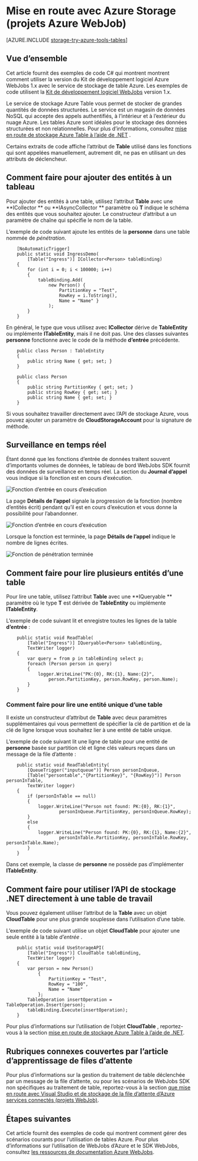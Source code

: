 <properties
    pageTitle="Mise en route avec stockage Azure et Visual Studio connecté services (projets WebJob)"
    description="La mise en route à l’aide du stockage Azure Table dans un projet de WebJobs d’Azure dans Visual Studio après la connexion à un compte de stockage à l’aide de Visual Studio de services connectés"
    services="storage"
    documentationCenter=""
    authors="TomArcher"
    manager="douge"
    editor=""/>

<tags
    ms.service="storage"
    ms.workload="web"
    ms.tgt_pltfrm="vs-getting-started"
    ms.devlang="na"
    ms.topic="article"
    ms.date="07/18/2016"
    ms.author="tarcher"/>

# <a name="getting-started-with-azure-storage-azure-webjob-projects"></a>Mise en route avec Azure Storage (projets Azure WebJob)

[AZURE.INCLUDE [storage-try-azure-tools-tables](../../includes/storage-try-azure-tools-tables.md)]

## <a name="overview"></a>Vue d’ensemble

Cet article fournit des exemples de code C# qui montrent montrent comment utiliser la version du Kit de développement logiciel Azure WebJobs 1.x avec le service de stockage de table Azure. Les exemples de code utilisent la [Kit de développement logiciel WebJobs](../app-service-web/websites-dotnet-webjobs-sdk.md) version 1.x.

Le service de stockage Azure Table vous permet de stocker de grandes quantités de données structurées. Le service est un magasin de données NoSQL qui accepte des appels authentifiés, à l’intérieur et à l’extérieur du nuage Azure. Les tables Azure sont idéales pour le stockage des données structurées et non relationnelles.  Pour plus d’informations, consultez [mise en route de stockage Azure Table à l’aide de .NET](storage-dotnet-how-to-use-tables.md#create-a-table) .

Certains extraits de code affiche l’attribut de **Table** utilisé dans les fonctions qui sont appelées manuellement, autrement dit, ne pas en utilisant un des attributs de déclencheur.

## <a name="how-to-add-entities-to-a-table"></a>Comment faire pour ajouter des entités à un tableau

Pour ajouter des entités à une table, utilisez l’attribut **Table** avec une **ICollector<T> ** ou **IAsyncCollector<T> ** paramètre où **T** indique le schéma des entités que vous souhaitez ajouter. Le constructeur d’attribut a un paramètre de chaîne qui spécifie le nom de la table.

L’exemple de code suivant ajoute les entités de la **personne** dans une table nommée de *pénétration*.

        [NoAutomaticTrigger]
        public static void IngressDemo(
            [Table("Ingress")] ICollector<Person> tableBinding)
        {
            for (int i = 0; i < 100000; i++)
            {
                tableBinding.Add(
                    new Person() {
                        PartitionKey = "Test",
                        RowKey = i.ToString(),
                        Name = "Name" }
                    );
            }
        }

En général, le type que vous utilisez avec **ICollector** dérive de **TableEntity** ou implémente **ITableEntity**, mais il ne doit pas. Une des classes suivantes **personne** fonctionne avec le code de la méthode **d’entrée** précédente.

        public class Person : TableEntity
        {
            public string Name { get; set; }
        }

        public class Person
        {
            public string PartitionKey { get; set; }
            public string RowKey { get; set; }
            public string Name { get; set; }
        }

Si vous souhaitez travailler directement avec l’API de stockage Azure, vous pouvez ajouter un paramètre de **CloudStorageAccount** pour la signature de méthode.

## <a name="real-time-monitoring"></a>Surveillance en temps réel

Étant donné que les fonctions d’entrée de données traitent souvent d’importants volumes de données, le tableau de bord WebJobs SDK fournit des données de surveillance en temps réel. La section du **Journal d’appel** vous indique si la fonction est en cours d’exécution.

![Fonction d’entrée en cours d’exécution](./media/vs-storage-webjobs-getting-started-tables/ingressrunning.png)

La page **Détails de l’appel** signale la progression de la fonction (nombre d’entités écrit) pendant qu’il est en cours d’exécution et vous donne la possibilité pour l’abandonner.

![Fonction d’entrée en cours d’exécution](./media/vs-storage-webjobs-getting-started-tables/ingressprogress.png)

Lorsque la fonction est terminée, la page **Détails de l’appel** indique le nombre de lignes écrites.

![Fonction de pénétration terminée](./media/vs-storage-webjobs-getting-started-tables/ingresssuccess.png)

## <a name="how-to-read-multiple-entities-from-a-table"></a>Comment faire pour lire plusieurs entités d’une table

Pour lire une table, utilisez l’attribut **Table** avec une **IQueryable<T> ** paramètre où le type **T** est dérivée de **TableEntity** ou implémente **ITableEntity**.

L’exemple de code suivant lit et enregistre toutes les lignes de la table **d’entrée** :

        public static void ReadTable(
            [Table("Ingress")] IQueryable<Person> tableBinding,
            TextWriter logger)
        {
            var query = from p in tableBinding select p;
            foreach (Person person in query)
            {
                logger.WriteLine("PK:{0}, RK:{1}, Name:{2}",
                    person.PartitionKey, person.RowKey, person.Name);
            }
        }

### <a name="how-to-read-a-single-entity-from-a-table"></a>Comment faire pour lire une entité unique d’une table

Il existe un constructeur d’attribut de **Table** avec deux paramètres supplémentaires qui vous permettent de spécifier la clé de partition et de la clé de ligne lorsque vous souhaitez lier à une entité de table unique.

L’exemple de code suivant lit une ligne de table pour une entité de **personne** basée sur partition clé et ligne clés valeurs reçues dans un message de la file d’attente :  

        public static void ReadTableEntity(
            [QueueTrigger("inputqueue")] Person personInQueue,
            [Table("persontable","{PartitionKey}", "{RowKey}")] Person personInTable,
            TextWriter logger)
        {
            if (personInTable == null)
            {
                logger.WriteLine("Person not found: PK:{0}, RK:{1}",
                        personInQueue.PartitionKey, personInQueue.RowKey);
            }
            else
            {
                logger.WriteLine("Person found: PK:{0}, RK:{1}, Name:{2}",
                        personInTable.PartitionKey, personInTable.RowKey, personInTable.Name);
            }
        }


Dans cet exemple, la classe de **personne** ne possède pas d’implémenter **ITableEntity**.

## <a name="how-to-use-the-net-storage-api-directly-to-work-with-a-table"></a>Comment faire pour utiliser l’API de stockage .NET directement à une table de travail

Vous pouvez également utiliser l’attribut de la **Table** avec un objet **CloudTable** pour une plus grande souplesse dans l’utilisation d’une table.

L’exemple de code suivant utilise un objet **CloudTable** pour ajouter une seule entité à la table *d’entrée* .

        public static void UseStorageAPI(
            [Table("Ingress")] CloudTable tableBinding,
            TextWriter logger)
        {
            var person = new Person()
                {
                    PartitionKey = "Test",
                    RowKey = "100",
                    Name = "Name"
                };
            TableOperation insertOperation = TableOperation.Insert(person);
            tableBinding.Execute(insertOperation);
        }

Pour plus d’informations sur l’utilisation de l’objet **CloudTable** , reportez-vous à la section [mise en route de stockage Azure Table à l’aide de .NET](storage-dotnet-how-to-use-tables.md).

## <a name="related-topics-covered-by-the-queues-how-to-article"></a>Rubriques connexes couvertes par l’article d’apprentissage de files d’attente

Pour plus d’informations sur la gestion du traitement de table déclenchée par un message de la file d’attente, ou pour les scénarios de WebJobs SDK non spécifiques au traitement de table, reportez-vous à la section [que mise en route avec Visual Studio et de stockage de la file d’attente d’Azure services connectés (projets WebJob)](vs-storage-webjobs-getting-started-queues.md).



## <a name="next-steps"></a>Étapes suivantes

Cet article fournit des exemples de code qui montrent comment gérer des scénarios courants pour l’utilisation de tables Azure. Pour plus d’informations sur l’utilisation de WebJobs d’Azure et le SDK WebJobs, consultez [les ressources de documentation Azure WebJobs](http://go.microsoft.com/fwlink/?linkid=390226).
